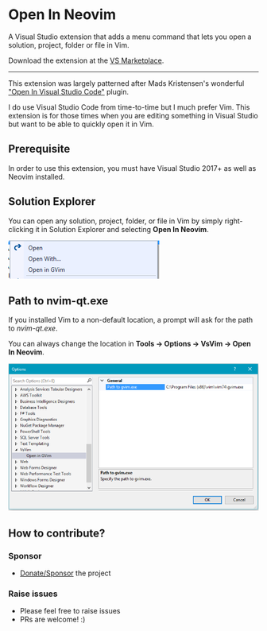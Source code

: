 # Open In Neovim

A Visual Studio extension that adds a menu command that lets you open a solution, project, folder or file in Vim.

Download the extension at the [VS Marketplace](https://marketplace.visualstudio.com/items?itemName=HangjitRai.openingvimhrai).

---

This extension was largely patterned after Mads Kristensen's wonderful
["Open In Visual Studio Code"](https://github.com/madskristensen/OpenInVsCode) plugin.

I do use Visual Studio Code from time-to-time but I much prefer Vim. This extension is for those times when you are editing something in Visual Studio but want to be able to quickly open it in Vim.

## Prerequisite

In order to use this extension, you must have Visual Studio 2017+ as well as Neovim installed.

## Solution Explorer

You can open any solution, project, folder, or file in Vim by simply right-clicking
it in Solution Explorer and selecting **Open In Neovim**.

![Context menu](art/context-menu.png)

## Path to nvim-qt.exe

If you installed Vim to a non-default location, a prompt will ask for the path to _nvim-qt.exe_.

You can always change the location in **Tools -> Options -> VsVim -> Open In Neovim**.

![Options](art/options.png)

## How to contribute?

### Sponsor

-   [Donate/Sponsor](https://github.com/sponsors/hrai) the project

### Raise issues

-   Please feel free to raise issues
-   PRs are welcome! :)
